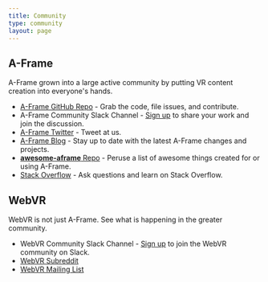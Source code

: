 ```yaml
---
title: Community
type: community
layout: page
---
```


## A-Frame

A-Frame grown into a large active community by putting VR content creation into everyone's hands.

* [A-Frame GitHub Repo](https://github.com/aframevr/aframe) - Grab the code, file issues, and contribute.
* A-Frame Community Slack Channel - [Sign up](https://aframevr-slack.herokuapp.com/) to share your work and join the discussion.
* [A-Frame Twitter](https://twitter.com/aframevr) - Tweet at us.
* [A-Frame Blog](https://aframe.io/blog/) - Stay up to date with the latest A-Frame changes and projects.
* [**awesome-aframe** Repo](https://github.com/aframevr/awesome-aframe) - Peruse a list of awesome things created for or using A-Frame.
* [Stack Overflow](https://stackoverflow.com/questions/tagged/aframe) - Ask questions and learn on Stack Overflow.

## WebVR

WebVR is not just A-Frame. See what is happening in the greater community.

* WebVR Community Slack Channel - [Sign up](https://webvr-slack.herokuapp.com/) to join the WebVR community on Slack.
* [WebVR Subreddit](https://www.reddit.com/r/webvr)
* [WebVR Mailing List](https://mail.mozilla.org/listinfo/web-vr-discuss)
